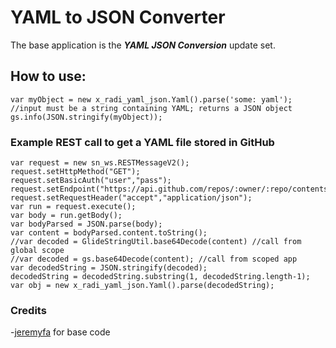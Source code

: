 # YAML to JSON Converter

The base application is the ***YAML JSON Conversion*** update set.

## How to use:
```
var myObject = new x_radi_yaml_json.Yaml().parse('some: yaml'); //input must be a string containing YAML; returns a JSON object
gs.info(JSON.stringify(myObject));
```

### Example REST call to get a YAML file stored in GitHub
```
var request = new sn_ws.RESTMessageV2();
request.setHttpMethod("GET");
request.setBasicAuth("user","pass");
request.setEndpoint("https://api.github.com/repos/:owner/:repo/contents/:path");
request.setRequestHeader("accept","application/json");
var run = request.execute();
var body = run.getBody();
var bodyParsed = JSON.parse(body);
var content = bodyParsed.content.toString();
//var decoded = GlideStringUtil.base64Decode(content) //call from global scope
//var decoded = gs.base64Decode(content); //call from scoped app
var decodedString = JSON.stringify(decoded);
decodedString = decodedString.substring(1, decodedString.length-1);
var obj = new x_radi_yaml_json.Yaml().parse(decodedString);
```

### Credits
-[jeremyfa](https://github.com/jeremyfa) for base code

